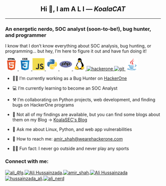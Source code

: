 
<h2 align="center"><b>Hi</b> 👋, I am <b>A L I</b> — <i>KoalaCAT</i></h2>

---
<h3>An energetic nerdo, SOC analyst (soon-to-be!), bug hunter, and programmer</h3>

I know that I don’t know everything about SOC analysis, bug hunting, or programming... but hey, I’m here to figure it out and have fun doing it!
<p align="left"> 
  <!-- HTML -->
  <a href="https://www.w3.org/html/" target="_blank" rel="noreferrer"> 
    <img src="https://raw.githubusercontent.com/devicons/devicon/master/icons/html5/html5-original-wordmark.svg" alt="html5" width="40" height="40"/> 
  </a> 
  <!-- CSS -->
  <a href="https://www.w3.org/Style/CSS/" target="_blank" rel="noreferrer"> 
    <img src="https://raw.githubusercontent.com/devicons/devicon/master/icons/css3/css3-original-wordmark.svg" alt="css3" width="40" height="40"/> 
  </a> 
  <!-- JavaScript -->
  <a href="https://developer.mozilla.org/en-US/docs/Web/JavaScript" target="_blank" rel="noreferrer"> 
    <img src="https://raw.githubusercontent.com/devicons/devicon/master/icons/javascript/javascript-original.svg" alt="javascript" width="40" height="40"/> 
  </a> 
  <!-- Python -->
  <a href="https://www.python.org" target="_blank" rel="noreferrer"> 
    <img src="https://raw.githubusercontent.com/devicons/devicon/master/icons/python/python-original.svg" alt="python" width="40" height="40"/> 
  </a> 
  <!-- PHP -->
  <a href="https://www.php.net/" target="_blank" rel="noreferrer"> 
    <img src="https://raw.githubusercontent.com/devicons/devicon/master/icons/php/php-original.svg" alt="php" width="40" height="40"/> 
  </a> 
  <!-- Linux -->
  <a href="https://www.linux.org/" target="_blank" rel="noreferrer"> 
    <img src="https://raw.githubusercontent.com/devicons/devicon/master/icons/linux/linux-original.svg" alt="linux" width="40" height="40"/> 
  </a> 
  <!-- HackerOne -->
  <a href="https://www.hackerone.com/" target="_blank" rel="noreferrer"> 
    <img src="https://www.vectorlogo.zone/logos/hackerone/hackerone-icon.svg" alt="hackerone" width="40" height="40"/> 
  </a> 
  <!-- Git -->
  <a href="https://git-scm.com/" target="_blank" rel="noreferrer"> 
    <img src="https://www.vectorlogo.zone/logos/git-scm/git-scm-icon.svg" alt="git" width="40" height="40"/> 
  </a> 
  </a> 
  <!-- Java -->
  <a href="https://www.java.com" target="_blank" rel="noreferrer"> 
    <img src="https://raw.githubusercontent.com/devicons/devicon/master/icons/java/java-original.svg" alt="java" width="40" height="40"/> 
  </a> 



- 🕵️‍♂️ I’m currently working as a Bug Hunter on [HackerOne](https://hackerone.com/amir_shah)
  
- 💻 I’m currently learning to become an SOC Analyst
  
- ⚒️ I’m collaborating on Python projects, web development, and finding bugs on HackerOne programs
  
- 👾 Not all of my findings are available, but you can find some blogs about them on my Blog -> [KoalaSEC's Blog](https://blog.koalasec.co)  
  
- 💬 Ask me about Linux, Python, and web app vulnerabilities
  
- 📧 How to reach me: amir_shah@wearehackerone.com
  
- 🦸‍♂️ Fun fact: I never go outside and never play any sports

<h3 align="left">Connect with me:</h3>
<p align="left">
  <a href="https://twitter.com/ali_4fg" target="blank">
    <img align="center" src="https://raw.githubusercontent.com/rahuldkjain/github-profile-readme-generator/master/src/images/icons/Social/twitter.svg" alt="ali_4fg" height="30" width="40" />
  </a>
  <a href="https://www.linkedin.com/in/ali-hussainzada/" target="blank">
    <img align="center" src="https://raw.githubusercontent.com/rahuldkjain/github-profile-readme-generator/master/src/images/icons/Social/linked-in-alt.svg" alt="Ali Hussainzada" height="30" width="40" />
  </a>
  <a href="https://hackerone.com/amir_shah" target="blank">
    <img align="center" src="https://raw.githubusercontent.com/rahuldkjain/github-profile-readme-generator/master/src/images/icons/Social/hackerone.svg" alt="amir_shah" height="30" width="40" />
  </a>
  <a href="https://leetcode.com/alihussainzada" target="blank">
    <img align="center" src="https://raw.githubusercontent.com/rahuldkjain/github-profile-readme-generator/master/src/images/icons/Social/leetcode.svg" alt="Ali Hussainzada" height="30" width="40" />
  </a>
  <a href="https://instagram.com/hussainzada_ali" target="blank">
    <img align="center" src="https://raw.githubusercontent.com/rahuldkjain/github-profile-readme-generator/master/src/images/icons/Social/instagram.svg" alt="hussainzada_ali" height="30" width="40" />
  </a>
  <a href="https://t.me/ali_nerd" target="blank">
    <img align="center" src="https://raw.githubusercontent.com/rahuldkjain/github-profile-readme-generator/master/src/images/icons/Social/telegram.svg" alt="ali_nerd" height="30" width="40" />
  </a>
</p>


<!---
alihussainzada/alihussainzada is a ✨ special ✨ repository because its `README.md` (this file) appears on your GitHub profile.
You can click the Preview link to take a look at your changes.
--->
